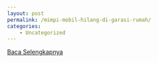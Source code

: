 ```yaml
---
layout: post
permalink: /mimpi-mobil-hilang-di-garasi-rumah/
categories:
    - Uncategorized
---
```


[Baca Selengkapnya](/02)